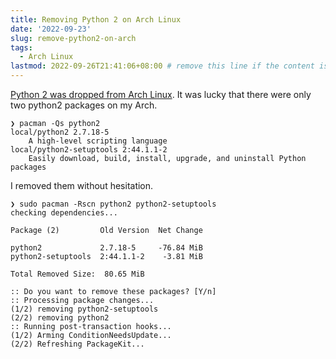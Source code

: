 ```yaml
---
title: Removing Python 2 on Arch Linux
date: '2022-09-23'
slug: remove-python2-on-arch
tags:
  - Arch Linux
lastmod: 2022-09-26T21:41:06+08:00 # remove this line if the content is actually changed
---
```


[Python 2 was dropped from Arch Linux](https://archlinux.org/news/removing-python2-from-the-repositories/). It was lucky that there were only two python2 packages on my Arch.

```
❯ pacman -Qs python2
local/python2 2.7.18-5
    A high-level scripting language
local/python2-setuptools 2:44.1.1-2
    Easily download, build, install, upgrade, and uninstall Python packages
```

I removed them without hesitation.

```
❯ sudo pacman -Rscn python2 python2-setuptools
checking dependencies...

Package (2)         Old Version  Net Change

python2             2.7.18-5     -76.84 MiB
python2-setuptools  2:44.1.1-2    -3.81 MiB

Total Removed Size:  80.65 MiB

:: Do you want to remove these packages? [Y/n] 
:: Processing package changes...
(1/2) removing python2-setuptools
(2/2) removing python2
:: Running post-transaction hooks...
(1/2) Arming ConditionNeedsUpdate...
(2/2) Refreshing PackageKit...
```
